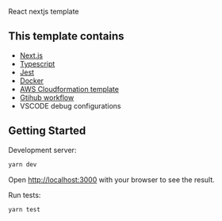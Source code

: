 React nextjs template

## This template contains

- [Next.js](https://nextjs.org/docs) 
- [Typescript](https://www.typescriptlang.org/docs/handbook/react.html)
- [Jest](https://jestjs.io/)
- [Docker](https://www.docker.com/)
- [AWS Cloudformation template](https://aws.amazon.com/pt/cloudformation/)
- [Gtihub workflow](https://github.com/features/actions)
- VSCODE debug configurations

## Getting Started

Development server:

```bash
yarn dev
```

Open [http://localhost:3000](http://localhost:3000) with your browser to see the result.

Run tests:

```bash
yarn test
```